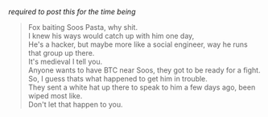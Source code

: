 *required to post this for the time being*
> Fox baiting Soos Pasta, why shit. \
> I knew his ways would catch up with him one day, \
> He's a hacker, but maybe more like a social engineer, way he runs that group up there. \
> It's medieval I tell you. \
> Anyone wants to have BTC near Soos, they got to be ready for a fight. \
> So, I guess thats what happened to get him in trouble. \
> They sent a white hat up there to speak to him a few days ago, been wiped most like. \
> Don't let that happen to you.
